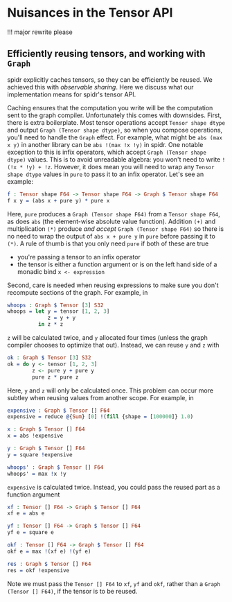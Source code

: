 <!--
Copyright 2023 Joel Berkeley

Licensed under the Apache License, Version 2.0 (the "License");
you may not use this file except in compliance with the License.
You may obtain a copy of the License at

    http://www.apache.org/licenses/LICENSE-2.0

Unless required by applicable law or agreed to in writing, software
distributed under the License is distributed on an "AS IS" BASIS,
WITHOUT WARRANTIES OR CONDITIONS OF ANY KIND, either express or implied.
See the License for the specific language governing permissions and
limitations under the License.
-->
# Nuisances in the Tensor API

!!! major rewrite please

## Efficiently reusing tensors, and working with `Graph`

spidr explicitly caches tensors, so they can be efficiently be reused. We achieved this with _observable sharing_. Here we discuss what our implementation means for spidr's tensor API.

Caching ensures that the computation you write will be the computation sent to the graph compiler. Unfortunately this comes with downsides. First, there is extra boilerplate. Most tensor operations accept `Tensor shape dtype` and output `Graph (Tensor shape dtype)`, so when you compose operations, you'll need to handle the `Graph` effect. For example, what might be `abs (max x y)` in another library can be `abs !(max !x !y)` in spidr. One notable exception to this is infix operators, which accept `Graph (Tensor shape dtype)` values. This is to avoid unreadable algebra: you won't need to write `!(!x * !y) + !z`. However, it does mean you will need to wrap any `Tensor shape dtype` values in `pure` to pass it to an infix operator. Let's see an example:
<!-- idris
import Literal
import Tensor
-->
```idris
f : Tensor shape F64 -> Tensor shape F64 -> Graph $ Tensor shape F64
f x y = (abs x + pure y) * pure x
```
Here, `pure` produces a `Graph (Tensor shape F64)` from a `Tensor shape F64`, as does `abs` (the element-wise absolute value function). Addition `(+)` and multiplication `(*)` produce _and accept_ `Graph (Tensor shape F64)` so there is no need to wrap the output of `abs x + pure y` in `pure` before passing it to `(*)`. A rule of thumb is that you only need `pure` if both of these are true

* you're passing a tensor to an infix operator
* the tensor is either a function argument or is on the left hand side of a monadic bind `x <- expression`

Second, care is needed when reusing expressions to make sure you don't recompute sections of the graph. For example, in
```idris
whoops : Graph $ Tensor [3] S32
whoops = let y = tensor [1, 2, 3]
             z = y + y
          in z * z
```
`z` will be calculated twice, and `y` allocated four times (unless the graph compiler chooses to optimize that out). Instead, we can reuse `y` and `z` with
```idris
ok : Graph $ Tensor [3] S32
ok = do y <- tensor [1, 2, 3]
        z <- pure y + pure y
        pure z * pure z
```
Here, `y` and `z` will only be calculated once. This problem can occur more subtley when reusing values from another scope. For example, in
```idris
expensive : Graph $ Tensor [] F64
expensive = reduce @{Sum} [0] !(fill {shape = [100000]} 1.0)

x : Graph $ Tensor [] F64
x = abs !expensive

y : Graph $ Tensor [] F64
y = square !expensive

whoops' : Graph $ Tensor [] F64
whoops' = max !x !y
```
`expensive` is calculated twice. Instead, you could pass the reused part as a function argument
```idris
xf : Tensor [] F64 -> Graph $ Tensor [] F64
xf e = abs e

yf : Tensor [] F64 -> Graph $ Tensor [] F64
yf e = square e

okf : Tensor [] F64 -> Graph $ Tensor [] F64
okf e = max !(xf e) !(yf e)

res : Graph $ Tensor [] F64
res = okf !expensive
```
Note we must pass the `Tensor [] F64` to `xf`, `yf` and `okf`, rather than a `Graph (Tensor [] F64)`, if the tensor is to be reused.
